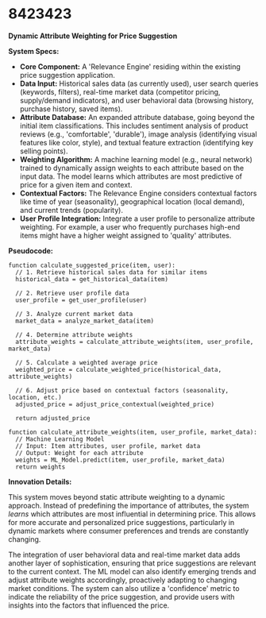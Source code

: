 # 8423423

**Dynamic Attribute Weighting for Price Suggestion**

**System Specs:**

*   **Core Component:** A 'Relevance Engine' residing within the existing price suggestion application.
*   **Data Input:** Historical sales data (as currently used), user search queries (keywords, filters), real-time market data (competitor pricing, supply/demand indicators), and user behavioral data (browsing history, purchase history, saved items).
*   **Attribute Database:** An expanded attribute database, going beyond the initial item classifications. This includes sentiment analysis of product reviews (e.g., 'comfortable', 'durable'), image analysis (identifying visual features like color, style), and textual feature extraction (identifying key selling points).
*   **Weighting Algorithm:** A machine learning model (e.g., neural network) trained to dynamically assign weights to each attribute based on the input data.  The model learns which attributes are most predictive of price for a given item and context.
*   **Contextual Factors:** The Relevance Engine considers contextual factors like time of year (seasonality), geographical location (local demand), and current trends (popularity).
*   **User Profile Integration:**  Integrate a user profile to personalize attribute weighting.  For example, a user who frequently purchases high-end items might have a higher weight assigned to 'quality' attributes.

**Pseudocode:**

```
function calculate_suggested_price(item, user):
  // 1. Retrieve historical sales data for similar items
  historical_data = get_historical_data(item)

  // 2. Retrieve user profile data
  user_profile = get_user_profile(user)

  // 3. Analyze current market data
  market_data = analyze_market_data(item)

  // 4. Determine attribute weights
  attribute_weights = calculate_attribute_weights(item, user_profile, market_data)

  // 5. Calculate a weighted average price
  weighted_price = calculate_weighted_price(historical_data, attribute_weights)

  // 6. Adjust price based on contextual factors (seasonality, location, etc.)
  adjusted_price = adjust_price_contextual(weighted_price)

  return adjusted_price

function calculate_attribute_weights(item, user_profile, market_data):
  // Machine Learning Model
  // Input: Item attributes, user profile, market data
  // Output: Weight for each attribute
  weights = ML_Model.predict(item, user_profile, market_data)
  return weights
```

**Innovation Details:**

This system moves beyond static attribute weighting to a dynamic approach. Instead of predefining the importance of attributes, the system *learns* which attributes are most influential in determining price. This allows for more accurate and personalized price suggestions, particularly in dynamic markets where consumer preferences and trends are constantly changing. 

The integration of user behavioral data and real-time market data adds another layer of sophistication, ensuring that price suggestions are relevant to the current context.  The ML model can also identify emerging trends and adjust attribute weights accordingly, proactively adapting to changing market conditions. The system can also utilize a 'confidence' metric to indicate the reliability of the price suggestion, and provide users with insights into the factors that influenced the price.